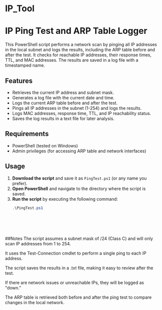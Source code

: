 # IP_Tool


# IP Ping Test and ARP Table Logger

This PowerShell script performs a network scan by pinging all IP addresses in the local subnet and logs the results, including the ARP table before and after the test. It checks for reachable IP addresses, their response times, TTL, and MAC addresses. The results are saved in a log file with a timestamped name.



## Features
- Retrieves the current IP address and subnet mask.
- Generates a log file with the current date and time.
- Logs the current ARP table before and after the test.
- Pings all IP addresses in the subnet (1-254) and logs the results.
- Logs MAC addresses, response time, TTL, and IP reachability status.
- Saves the log results in a text file for later analysis.



## Requirements
- PowerShell (tested on Windows)
- Admin privileges (for accessing ARP table and network interfaces)



## Usage
1. **Download the script** and save it as `PingTest.ps1` (or any name you prefer).
2. **Open PowerShell** and navigate to the directory where the script is saved.
3. **Run the script** by executing the following command:
   ```powershell
   .\PingTest.ps1







##Notes
The script assumes a subnet mask of /24 (Class C) and will only scan IP addresses from 1 to 254.

It uses the Test-Connection cmdlet to perform a single ping to each IP address.

The script saves the results in a .txt file, making it easy to review after the test.

If there are network issues or unreachable IPs, they will be logged as "down."

The ARP table is retrieved both before and after the ping test to compare changes in the local network.
